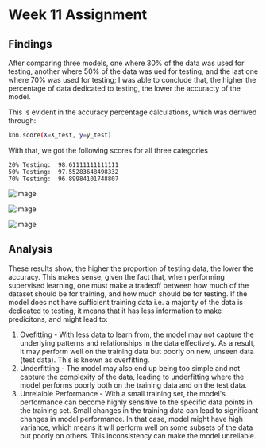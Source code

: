 # Week 11 Assignment
## Findings
After comparing three models, one where 30% of the data was used for testing, another where 50% of the data was ued for testing, and the last one where 70% was used for testing; I was able to conclude that, the higher the percentage of data dedicated to testing, the lower the accuracty of the model.

This is evident in the accuracy percentage calculations, which was derrived through:
  ```bash
  knn.score(X=X_test, y=y_test)
  ```
With that, we got the following scores for all three categories
```plaintext
20% Testing:  98.61111111111111
50% Testing:  97.55283648498332
70% Testing:  96.89984101748807
```
![image](https://github.com/user-attachments/assets/0011096e-329d-42b1-ba65-5676855ff0ad)

![image](https://github.com/user-attachments/assets/d4c8d5bf-ba4b-40b3-85b0-bf1f9f42cda8)

![image](https://github.com/user-attachments/assets/cbfa9240-ff5b-4ca2-9344-dd4c053f4172)

## Analysis
These results show, the higher the proportion of testing data, the lower the accuracy.
This makes sense, given the fact that, when performing supervised learning, one must make a tradeoff between how much of the dataset should be for training, and how much should be for testing. If the model does not have sufficient training data i.e. a majority of the data is dedicated to testing, it means that it has less information to make predicitons, and might lead to:
  1. Ovefitting - With less data to learn from, the model may not capture the underlying patterns and relationships in the data effectively. As a result, it may perform well on the training data but poorly on new, unseen data (test data). This is known as overfitting.
  2. Underfitting - The model may also end up being too simple and not capture the complexity of the data, leading to underfitting where the model performs poorly both on the training data and on the test data.
  3. Unrelaible Performance - With a small training set, the model's performance can become highly sensitive to the specific data points in the training set. Small changes in the training data can lead to significant changes in model performance. In that case, model might have high variance, which means it will perform well on some subsets of the data but poorly on others. This inconsistency can make the model unreliable.
